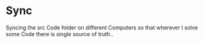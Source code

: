 # Sync
Syncing the src Code folder on different Computers so that wherever I solve some Code there is single source of truth..

